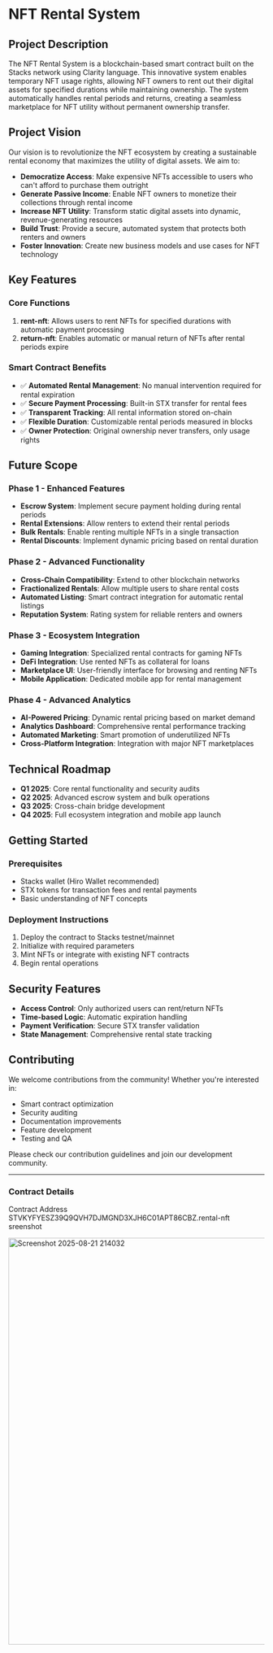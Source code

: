 # NFT Rental System

## Project Description

The NFT Rental System is a blockchain-based smart contract built on the Stacks network using Clarity language. This innovative system enables temporary NFT usage rights, allowing NFT owners to rent out their digital assets for specified durations while maintaining ownership. The system automatically handles rental periods and returns, creating a seamless marketplace for NFT utility without permanent ownership transfer.

## Project Vision

Our vision is to revolutionize the NFT ecosystem by creating a sustainable rental economy that maximizes the utility of digital assets. We aim to:

- **Democratize Access**: Make expensive NFTs accessible to users who can't afford to purchase them outright
- **Generate Passive Income**: Enable NFT owners to monetize their collections through rental income
- **Increase NFT Utility**: Transform static digital assets into dynamic, revenue-generating resources
- **Build Trust**: Provide a secure, automated system that protects both renters and owners
- **Foster Innovation**: Create new business models and use cases for NFT technology

## Key Features

### Core Functions

1. **rent-nft**: Allows users to rent NFTs for specified durations with automatic payment processing
2. **return-nft**: Enables automatic or manual return of NFTs after rental periods expire

### Smart Contract Benefits

- ✅ **Automated Rental Management**: No manual intervention required for rental expiration
- ✅ **Secure Payment Processing**: Built-in STX transfer for rental fees
- ✅ **Transparent Tracking**: All rental information stored on-chain
- ✅ **Flexible Duration**: Customizable rental periods measured in blocks
- ✅ **Owner Protection**: Original ownership never transfers, only usage rights

## Future Scope

### Phase 1 - Enhanced Features
- **Escrow System**: Implement secure payment holding during rental periods
- **Rental Extensions**: Allow renters to extend their rental periods
- **Bulk Rentals**: Enable renting multiple NFTs in a single transaction
- **Rental Discounts**: Implement dynamic pricing based on rental duration

### Phase 2 - Advanced Functionality
- **Cross-Chain Compatibility**: Extend to other blockchain networks
- **Fractionalized Rentals**: Allow multiple users to share rental costs
- **Automated Listing**: Smart contract integration for automatic rental listings
- **Reputation System**: Rating system for reliable renters and owners

### Phase 3 - Ecosystem Integration
- **Gaming Integration**: Specialized rental contracts for gaming NFTs
- **DeFi Integration**: Use rented NFTs as collateral for loans
- **Marketplace UI**: User-friendly interface for browsing and renting NFTs
- **Mobile Application**: Dedicated mobile app for rental management

### Phase 4 - Advanced Analytics
- **AI-Powered Pricing**: Dynamic rental pricing based on market demand
- **Analytics Dashboard**: Comprehensive rental performance tracking
- **Automated Marketing**: Smart promotion of underutilized NFTs
- **Cross-Platform Integration**: Integration with major NFT marketplaces

## Technical Roadmap

- **Q1 2025**: Core rental functionality and security audits
- **Q2 2025**: Advanced escrow system and bulk operations
- **Q3 2025**: Cross-chain bridge development
- **Q4 2025**: Full ecosystem integration and mobile app launch


## Getting Started

### Prerequisites
- Stacks wallet (Hiro Wallet recommended)
- STX tokens for transaction fees and rental payments
- Basic understanding of NFT concepts

### Deployment Instructions
1. Deploy the contract to Stacks testnet/mainnet
2. Initialize with required parameters
3. Mint NFTs or integrate with existing NFT contracts
4. Begin rental operations

## Security Features

- **Access Control**: Only authorized users can rent/return NFTs
- **Time-based Logic**: Automatic expiration handling
- **Payment Verification**: Secure STX transfer validation
- **State Management**: Comprehensive rental state tracking

## Contributing

We welcome contributions from the community! Whether you're interested in:
- Smart contract optimization
- Security auditing
- Documentation improvements
- Feature development
- Testing and QA

Please check our contribution guidelines and join our development community.

---

### Contract Details
Contract Address STVKYFYESZ39Q9QVH7DJMGND3XJH6C01APT86CBZ.rental-nft
sreenshot

<img width="1423" height="800" alt="Screenshot 2025-08-21 214032" src="https://github.com/user-attachments/assets/4638c094-2a49-4812-a973-ad1014c4a1ec" />



